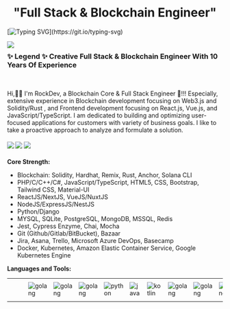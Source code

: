<h1 align="center">"Full Stack & Blockchain Engineer"</h1>

<!-- ![header-background](https://user-images.githubusercontent.com/88071912/147695647-00872f58-21b5-48ce-a541-a9fa63e8107e.jpg) -->

[![Typing SVG](https://readme-typing-svg.herokuapp.com?font=Baskervville+SC&size=30&center=true&vCenter=true&width=1000&height=100&duration=5000&pause=1500&lines=I+AM+A+FULLSTACK+AND+BLOCKCHAIN+DEVELOPER.;FULLSTACK+AND+BLOCKCHAIN+DEVELOPMENT+IS+MY+LIFE.;WELCOME+TO+VISIT+MY+PROFILE.)](https://git.io/typing-svg)
<!-- <img align="left" src="https://visitor-badge.laobi.icu/badge?page_id=oshimaninja.oshimaninja" /> -->
<img align="left" src="https://visitor-badge.laobi.icu/badge?page_id=alwayswelcom.alwayswelcom" />
<h1 align="center"></h1>

### ✨ Legend ✨ Creative Full Stack & Blockchain  Engineer With 10 Years Of Experience

<br/>

Hi,👋🏽 I'm RockDev, a Blockchain Core & Full Stack Engineer 🚀!!! Especially, extensive experience in Blockchain development focusing on Web3.js and Solidity/Rust , and Frontend development focusing on React.js, Vue.js, and JavaScript/TypeScript. I am dedicated to building and optimizing user-focused applications for customers with variety of business goals. I like to take a proactive approach to analyze and formulate a solution.


####       ![](https://img.shields.io/badge/Smart%Contract-%3C%2F%3E-blueviolet) ![](https://img.shields.io/badge/Frontend-%3C%2F%3E-blueviolet) ![](https://img.shields.io/badge/Backend-%3C%2F%3E-blueviolet)



**Core Strength:**
 - Blockchain: Solidity, Hardhat, Remix, Rust, Anchor, Solana CLI
 - PHP/C/C++/C#, JavaScript/TypeScript, HTML5, CSS, Bootstrap, Tailwind CSS, Material-UI
 - ReactJS/NextJS, VueJS/NuxtJS
 - NodeJS/ExpressJS/NestJS
 - Python/Django
 - MYSQL, SQLite, PostgreSQL, MongoDB, MSSQL, Redis
 - Jest, Cypress Enzyme, Chai, Mocha
 - Git (Github/Gitlab/BitBucket), Bazaar
 - Jira, Asana, Trello, Microsoft Azure DevOps, Basecamp
 - Docker, Kubernetes, Amazon Elastic Container Service, Google Kubernetes Engine


**Languages and Tools:**   
<table>
   <tr>
        <td><img src="https://github.com/kroim/profile/blob/master/icons/icon_solidity.png?raw=true" alt="android" height="45"></td>
        <td><img src="https://github.com/kroim/profile/blob/master/icons/icon_metamask.png?raw=true" alt="golang" height="45"></td>
        <td><img src="https://github.com/kroim/profile/blob/master/icons/icon_truffle.png?raw=true" alt="golang" height="45"></td>
        <td><img src="https://seeklogo.com/images/H/hardhat-logo-888739EBB4-seeklogo.com.png" alt="golang" height="45"></td>
        <td><img src="https://storage.googleapis.com/opensea-static/Logomark/Logomark-Blue.svg" alt="golang" height="45"></td>
        <td><img src="https://www.pngall.com/wp-content/uploads/10/PancakeSwap-Crypto-Logo-PNG.png" alt="golang" height="45"></td>
        <td><img src="https://cdn.jsdelivr.net/gh/devicons/devicon/icons/react/react-original.svg" alt="python" height="45"></td>
        <td><img src="https://cdn.jsdelivr.net/gh/devicons/devicon/icons/vuejs/vuejs-original.svg" alt="java" height="45"></td>
        <td><img src="https://cdn.jsdelivr.net/gh/devicons/devicon/icons/redux/redux-original.svg" alt="kotlin" height="45"></td>
        <td><img src="https://cdn.jsdelivr.net/gh/devicons/devicon/icons/nodejs/nodejs-original.svg" alt="golang" height="45"></td>
        <td><img src="https://cdn.jsdelivr.net/gh/devicons/devicon/icons/typescript/typescript-original.svg" alt="golang" height="45"></td>
        <td><img src="https://cdn.jsdelivr.net/gh/devicons/devicon/icons/javascript/javascript-original.svg" alt="golang" height="45"></td>
    </tr>
</table>

  <br>
</p>
